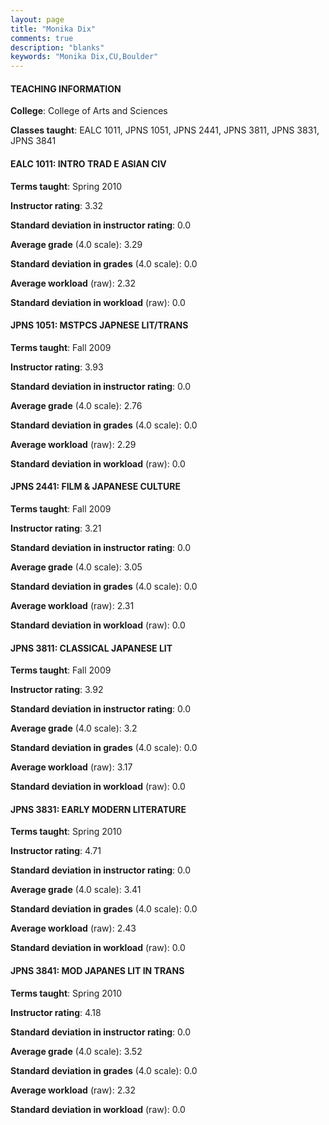 ```yaml
---
layout: page
title: "Monika Dix" 
comments: true
description: "blanks"
keywords: "Monika Dix,CU,Boulder"
---
```

<head>
<script src="https://ajax.googleapis.com/ajax/libs/jquery/2.1.3/jquery.min.js"></script>
<script src="https://dl.dropboxusercontent.com/s/pc42nxpaw1ea4o9/highcharts.js?dl=0"></script>
<!-- <script src="../assets/js/highcharts.js"></script> -->
<style type="text/css">@font-face {
	font-family: "Bebas Neue";
	src: url(https://www.filehosting.org/file/details/544349/BebasNeue Regular.otf) format("opentype");
	}
	h1.Bebas { 
		font-family: "Bebas Neue", Verdana, Tahoma;
	}
</style>
</head>
	   
#### TEACHING INFORMATION

**College**: College of Arts and Sciences

**Classes taught**: EALC 1011, JPNS 1051, JPNS 2441, JPNS 3811, JPNS 3831, JPNS 3841

#### EALC 1011: INTRO TRAD E ASIAN CIV

**Terms taught**: Spring 2010

**Instructor rating**: 3.32

**Standard deviation in instructor rating**: 0.0

**Average grade** (4.0 scale): 3.29

**Standard deviation in grades** (4.0 scale): 0.0

**Average workload** (raw): 2.32

**Standard deviation in workload** (raw): 0.0

#### JPNS 1051: MSTPCS JAPNESE LIT/TRANS

**Terms taught**: Fall 2009

**Instructor rating**: 3.93

**Standard deviation in instructor rating**: 0.0

**Average grade** (4.0 scale): 2.76

**Standard deviation in grades** (4.0 scale): 0.0

**Average workload** (raw): 2.29

**Standard deviation in workload** (raw): 0.0

#### JPNS 2441: FILM & JAPANESE CULTURE

**Terms taught**: Fall 2009

**Instructor rating**: 3.21

**Standard deviation in instructor rating**: 0.0

**Average grade** (4.0 scale): 3.05

**Standard deviation in grades** (4.0 scale): 0.0

**Average workload** (raw): 2.31

**Standard deviation in workload** (raw): 0.0

#### JPNS 3811: CLASSICAL JAPANESE LIT

**Terms taught**: Fall 2009

**Instructor rating**: 3.92

**Standard deviation in instructor rating**: 0.0

**Average grade** (4.0 scale): 3.2

**Standard deviation in grades** (4.0 scale): 0.0

**Average workload** (raw): 3.17

**Standard deviation in workload** (raw): 0.0

#### JPNS 3831: EARLY MODERN LITERATURE

**Terms taught**: Spring 2010

**Instructor rating**: 4.71

**Standard deviation in instructor rating**: 0.0

**Average grade** (4.0 scale): 3.41

**Standard deviation in grades** (4.0 scale): 0.0

**Average workload** (raw): 2.43

**Standard deviation in workload** (raw): 0.0

#### JPNS 3841: MOD JAPANES LIT IN TRANS

**Terms taught**: Spring 2010

**Instructor rating**: 4.18

**Standard deviation in instructor rating**: 0.0

**Average grade** (4.0 scale): 3.52

**Standard deviation in grades** (4.0 scale): 0.0

**Average workload** (raw): 2.32

**Standard deviation in workload** (raw): 0.0

